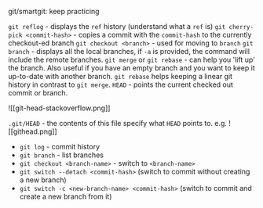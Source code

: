 git/smartgit: keep practicing

`git reflog` - displays the `ref` history (understand what a `ref` is)
`git cherry-pick <commit-hash>` - copies a commit with the `commit-hash` to the currently checkout-ed branch
`git checkout <branch>` - used for moving to `branch`
`git branch` - displays all the local branches, if `-a` is provided, the command will include the remote branches.
`git merge` or `git rebase` - can help you 'lift up' the branch. Also useful if you have an empty branch and you want to keep it up-to-date with another branch. `git rebase` helps keeping a linear git history in contrast to `git merge`.
`HEAD` - points the current checked out commit or branch.

![[git-head-stackoverflow.png]]

`.git/HEAD` - the contents of this file specify what `HEAD` points to.
e.g. ![[githead.png]]

- `git log` - commit history
- `git branch` - list branches
- `git checkout <branch-name>` - switch to `<branch-name>`
- `git switch --detach <commit-hash>` (switch to commit without creating a new branch)
- `git switch -c <new-branch-name> <commit-hash>` (switch to commit and create a new branch from it)